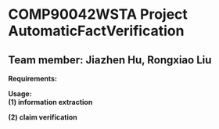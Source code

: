 # COMP90042WSTA Project AutomaticFactVerification
## Team member: Jiazhen Hu, Rongxiao Liu

<b>Requirements:</b>  


<b>Usage:</b>  
<b>(1) information extraction</b>  
  
<b>(2) claim verification</b>  


